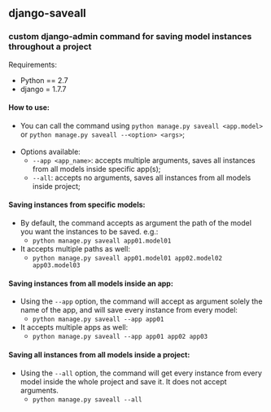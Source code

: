 ## django-saveall
###  custom django-admin command for saving model instances throughout a project

Requirements:
* Python == 2.7
* django = 1.7.7

#### How to use:<br>
* You can call the command using `python manage.py saveall <app.model>` or `python manage.py saveall --<option> <args>`;<br><br>
* Options available:
  * `--app <app_name>`: accepts multiple arguments, saves all instances from all models inside specific app(s);
  * `--all`: accepts no arguments, saves all instances from all models inside project;

#### Saving instances from specific models:
* By default, the command accepts as argument the path of the model you want the instances to be saved. e.g.:
  * `python manage.py saveall app01.model01`
* It accepts multiple paths as well:
  * `python manage.py saveall app01.model01 app02.model02 app03.model03`

#### Saving instances from all models inside an app:
* Using the `--app` option, the command will accept as argument solely the name of the app, and will save every instance from every model:
  * `python manage.py saveall --app app01`
* It accepts multiple apps as well:
  * `python manage.py saveall --app app01 app02 app03`

#### Saving all instances from all models inside a project:
* Using the `--all` option, the command will get every instance from every model inside the whole project and save it. It does not accept arguments.
  * `python manage.py saveall --all`
